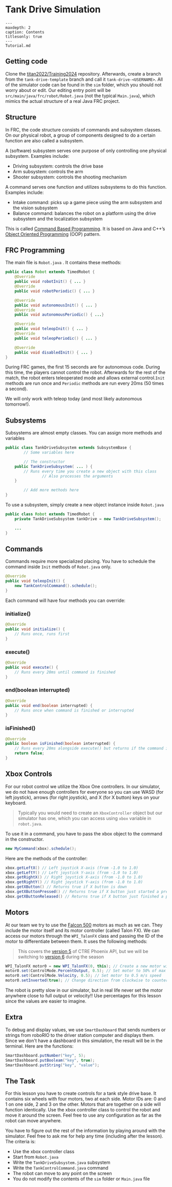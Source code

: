 # Tank Drive Simulation

```{toctree}
---
maxdepth: 2
caption: Contents
titlesonly: true
---
Tutorial.md
```

## Getting code

Clone the [titan2022/Training2024](https://github.com/titan2022/Training2024) repository. Afterwards, create a branch from the `tank-drive-template` branch and call it `tank-drive-<USERNAME>`. All of the simulator code can be found in the `sim` folder, which you should not worry about or edit. Our editing entry point will be `src/main/java/frc/robot/Robot.java` (not the typical `Main.java`), which mimics the actual structure of a real Java FRC project.

## Structure

In FRC, the code structure consists of commands and subsystem classes.  On our physical robot, a group of components designed to do a certain function are also called a subsystem.

A (software) subsystem serves one purpose of only controlling one physical subsystem. Examples include:
* Driving subsystem: controls the drive base
* Arm subsystem: controls the arm
* Shooter subsystem: controls the shooting mechanism

A command serves one function and utilizes subsystems to do this function. Examples include:
* Intake command: picks up a game piece using the arm subsystem and the vision subsystem
* Balance command: balances the robot on a platform using the drive subsystem and the localization subsystem

This is called [Command Based Programming](https://docs.wpilib.org/en/stable/docs/software/commandbased/what-is-command-based.html). It is based on Java and C++’s [Object Oriented Programming](https://simple.wikipedia.org/wiki/Object-oriented_programming#Features) (OOP) pattern.

## FRC Programming

The main file is `Robot.java` . It contains these methods:

```java
public class Robot extends TimedRobot {
    @Override
    public void robotInit() { ... }
    @Override
    public void robotPeriodic() { ... }

    @Override
    public void autonomousInit() { ... }
    @Override
    public void autonomousPeriodic() { ...}

    @Override
    public void teleopInit() { ... }
    @Override
    public void teleopPeriodic() { ... }

    @Override
    public void disabledInit() { ... }
}
```

During FRC games, the first 15 seconds are for autonomous code. During this time, the players cannot control the robot. Afterwards for the rest of the match, the robot enters teleoperated mode and allows external control.`Init` methods are run once and `Periodic` methods are run every 20ms (50 times a second).

We will only work with teleop today (and most likely autonomous tomorrow!).

## Subsystems

Subsystems are almost empty classes. You can assign more methods and variables

```java
public class TankDriveSubsystem extends SubsystemBase {
		// Some variables here

		// The constructor
    public TankDriveSubsystem( ... ) {
        // Runs every time you create a new object with this class
				// Also processes the arguments
    }

		// Add more methods here
}
```
To use a subsystem, simply create a new object instance inside `Robot.java`
```java
public class Robot extends TimedRobot {
    private TankDriveSubsystem tankDrive = new TankDriveSubsystem();

    ...
}
```

## Commands

Commands require more specialized placing. You have to schedule the command inside `Init` methods of `Robot.java` only.

```java
@Override
public void teleopInit() {
    new TankControlCommand().schedule();
}
```

Each command will have four methods you can override:

### initialize()

```java
@Override
public void initialize() {
    // Runs once, runs first
}
```

### execute()

```java
@Override
public void execute() {
    // Runs every 20ms until command is finished
}
```

### end(boolean interrupted)

```java
@Override
public void end(boolean interrupted) {
    // Runs once when command is finished or interrupted
}
```

### isFinished()

```java
@Override
public boolean isFinished(boolean interrupted) {
    // Runs every 20ms alongside execute() but returns if the command is done or not
    return false;
}
```

## Xbox Controls

For our robot control we utilize the Xbox One controllers. In our simulator, we do not have enough controllers for everyone so you can use WASD (for left joystick), arrows (for right joystick), and X (for X button) keys on your keyboard.

> Typically you would need to create an `XboxController` object but our simulator has one, which you can access using `xbox` variable in `robot.java`.

To use it in a command, you have to pass the xbox object to the command in the constructor.

```java
new MyCommand(xbox).schedule();
```

Here are the methods of the controller:

```java
xbox.getLeftX() // Left joystick X-axis (from -1.0 to 1.0)
xbox.getLeftY() // Left joystick Y-axis (from -1.0 to 1.0)
xbox.getRightX() // Right joystick X-axis (from -1.0 to 1.0)
xbox.getRightY() // Right joystick Y-axis (from -1.0 to 1.0)
xbox.getXButton() // Returns true if X button is down
xbox.getXButtonPressed() // Returns true if X button just started a press
xbox.getXButtonReleased() // Returns true if X button just finished a press
```

## Motors

At our team we try to use the [Falcon 500](https://www.vexrobotics.com/217-6515.html) motors as much as we can. They include the motor itself and its motor controller (called Talon FX). We can access our motors through the `WPI_TalonFX` class and passing the ID of the motor to differentiate between them. It uses the following methods:

> This covers the [version 5](https://v5.docs.ctr-electronics.com/en/stable/) of CTRE Phoenix API, but we will be switching to [version 6](https://v6.docs.ctr-electronics.com/en/stable/) during the season

```java
WPI_TalonFX motor0 = new WPI_TalonFX(0, this); // Create a new motor with ID of 0
motor0.set(ControlMode.PercentOutput, 0.5); // Set motor to 50% of max output
motor0.set(ControlMode.Velocity, 0.5); // Set motor to 0.5 m/s speed
motor0.setInverted(true); // Change direction from clockwise to counter clockwise
```

The robot is pretty slow in our simulator, but in real life never set the motor anywhere close to full output or velocity!! Use percentages for this lesson since the values are easier to imagine.

## Extra

To debug and display values, we use `SmartDashboard` that sends numbers or strings from roboRIO to the driver station computer and displays them. Since we don't have a dashboard in this simulation, the result will be in the terminal. Here are the functions:

```java
SmartDashboard.putNumber("key", 5);
SmartDashboard.putBooleam("key", true);
SmartDashboard.putString("key", "value");
```

## The Task

For this lesson you have to create controls for a tank style drive base. It contains six wheels with four motors, two at each side. Motor IDs are: 0 and 1 on one side, 2 and 3 on the other. Motors that are together on a side will function identically. Use the xbox controller class to control the robot and move it around the screen. Feel free to use any configuration as far as the robot can move anywhere.

You have to figure out the rest of the information by playing around with the simulator. Feel free to ask me for help any time (including after the lesson). The criteria is:

- Use the xbox controller class
- Start from `Robot.java`
- Write the `TankDriveSubsystem.java` subsystem
- Write the `TankControlCommand.java` command
- The robot can move to any point on the screen
- You do not modify the contents of the `sim` folder or `Main.java` file